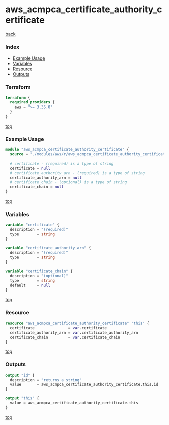 # aws_acmpca_certificate_authority_certificate

[back](../aws.md)

### Index

- [Example Usage](#example-usage)
- [Variables](#variables)
- [Resource](#resource)
- [Outputs](#outputs)

### Terraform

```terraform
terraform {
  required_providers {
    aws = ">= 3.35.0"
  }
}
```

[top](#index)

### Example Usage

```terraform
module "aws_acmpca_certificate_authority_certificate" {
  source = "./modules/aws/r/aws_acmpca_certificate_authority_certificate"

  # certificate - (required) is a type of string
  certificate = null
  # certificate_authority_arn - (required) is a type of string
  certificate_authority_arn = null
  # certificate_chain - (optional) is a type of string
  certificate_chain = null
}
```

[top](#index)

### Variables

```terraform
variable "certificate" {
  description = "(required)"
  type        = string
}

variable "certificate_authority_arn" {
  description = "(required)"
  type        = string
}

variable "certificate_chain" {
  description = "(optional)"
  type        = string
  default     = null
}
```

[top](#index)

### Resource

```terraform
resource "aws_acmpca_certificate_authority_certificate" "this" {
  certificate               = var.certificate
  certificate_authority_arn = var.certificate_authority_arn
  certificate_chain         = var.certificate_chain
}
```

[top](#index)

### Outputs

```terraform
output "id" {
  description = "returns a string"
  value       = aws_acmpca_certificate_authority_certificate.this.id
}

output "this" {
  value = aws_acmpca_certificate_authority_certificate.this
}
```

[top](#index)